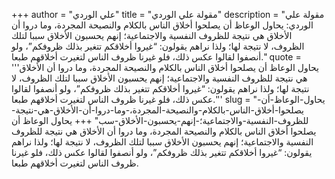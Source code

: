 +++
author = "علي الوردي"
title = "مقولة علي الوردي"
description = "مقولة علي الوردي: يحاول الوعاظ أن يصلحوا أخلاق الناس بالكلام والنصيحة المجردة، وما دروا أن الأخلاق هي نتيجة للظروف النفسية والاجتماعية؛ إنهم يحسبون الأخلاق سببا لتلك الظروف، لا نتيجة لها؛ ولذا نراهم يقولون: “غيروا أخلاقكم تتغير بذلك ظروفكم”، ولو أنصفوا لقالوا عكس ذلك، فلو غيرنا ظروف الناس لتغيرت أخلاقهم طبعا."
quote = '''يحاول الوعاظ أن يصلحوا أخلاق الناس بالكلام والنصيحة المجردة، وما دروا أن الأخلاق هي نتيجة للظروف النفسية والاجتماعية؛ إنهم يحسبون الأخلاق سببا لتلك الظروف، لا نتيجة لها؛ ولذا نراهم يقولون: “غيروا أخلاقكم تتغير بذلك ظروفكم”، ولو أنصفوا لقالوا عكس ذلك، فلو غيرنا ظروف الناس لتغيرت أخلاقهم طبعا.'''
slug = "يحاول-الوعاظ-أن-يصلحوا-أخلاق-الناس-بالكلام-والنصيحة-المجردة،-وما-دروا-أن-الأخلاق-هي-نتيجة-للظروف-النفسية-والاجتماعية؛-إنهم-يحسبون-الأخلاق-سب"
+++
يحاول الوعاظ أن يصلحوا أخلاق الناس بالكلام والنصيحة المجردة، وما دروا أن الأخلاق هي نتيجة للظروف النفسية والاجتماعية؛ إنهم يحسبون الأخلاق سببا لتلك الظروف، لا نتيجة لها؛ ولذا نراهم يقولون: “غيروا أخلاقكم تتغير بذلك ظروفكم”، ولو أنصفوا لقالوا عكس ذلك، فلو غيرنا ظروف الناس لتغيرت أخلاقهم طبعا.
